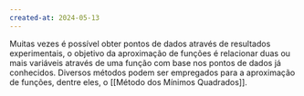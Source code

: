 ```yaml
---
created-at: 2024-05-13
---
```


Muitas vezes é possível obter pontos de dados através de resultados experimentais, o objetivo da aproximação de funções é relacionar duas ou mais variáveis através de uma função com base nos pontos de dados já conhecidos. Diversos métodos podem ser empregados para a aproximação de funções, dentre eles, o [[Método dos Mínimos Quadrados]].